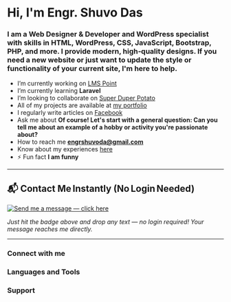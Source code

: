 # Hi, I'm Engr. Shuvo Das

### I am a Web Designer & Developer and WordPress specialist with skills in HTML, WordPress, CSS, JavaScript, Bootstrap, PHP, and more. I provide modern, high‑quality designs. If you need a new website or just want to update the style or functionality of your current site, I'm here to help.

- I’m currently working on [LMS Point](https://engrshuvodas.github.io/LMS-POINT/)
- I’m currently learning **Laravel**
- I’m looking to collaborate on [Super Duper Potato](https://engrshuvodas.github.io/Super-Duper-Potato/)
- All of my projects are available at [my portfolio](https://engrshuvodas.github.io/SHUVO-_portfolio/)
- I regularly write articles on [Facebook](https://www.facebook.com/engr.shuvo74886/)
- Ask me about **Of course! Let's start with a general question: Can you tell me about an example of a hobby or activity you're passionate about?**
- How to reach me **engrshuvoda@gmail.com**
- Know about my experiences [here](https://engrshuvodas.github.io/SHUVO-_portfolio/)
- ⚡ Fun fact **I am funny**

---

## 📬 Contact Me Instantly (No Login Needed)

[![Send me a message — click here](https://img.shields.io/badge/Send%20me%20a%20message-Click%20Here-brightgreen?style=for-the-badge)](https://engrshuvodas.github.io/Submit-Text-to-Shuvo/)

*Just hit the badge above and drop any text — no login required! Your message reaches me directly.*

---

### Connect with me

<!-- Add your social media links or badges here -->

### Languages and Tools

<!-- Icons or badges for your favourite tech stack -->

### Support

<!-- If you use Buy Me a Coffee or Ko‑fi, keep them here -->
